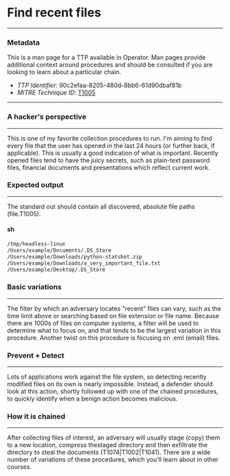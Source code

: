 
# Find recent files

---

### Metadata

This is a man page for a TTP available in Operator. Man pages provide additional context around procedures and should be consulted if you are looking to learn about a particular chain.

- *TTP Identifier*: 90c2efaa-8205-480d-8bb6-61d90dbaf81b
- *MITRE Technique ID*: [T1005](https://attack.mitre.org/techniques/T1005/)

---

### A hacker's perspective

---

This is one of my favorite collection procedures to run. I'm aiming to find every file that the user has opened in the last 24 hours (or further back, if applicable). This is usually a good indication of what is important. Recently opened files tend to have the juicy secrets, such as plain-text password files, financial documents and presentations which reflect current work.

### Expected output

---

The standard out should contain all discovered, absolute file paths (file.T1005).

#### sh

```sh
/tmp/headless-linux
/Users/example/Documents/.DS_Store
/Users/example/Downloads/python-statsbot.zip
/Users/example/Downloads/a_very_important_file.txt
/Users/example/Desktop/.DS_Store
```

### Basic variations

---

The filter by which an adversary locates "recent" files can vary, such as the time limit above or searching based on file extension or file name. Because there are 1000s of files on computer systems, a filter will be used to determine what to focus on, and that tends to be the largest variation in this procedure. Another twist on this procedure is focusing on .eml (email) files.

### Prevent + Detect

---

Lots of applications work against the file system, so detecting recently modified files on its own is nearly impossible. Instead, a defender should look at this action, shortly followed up with one of the chained procedures, to quickly identify when a benign action becomes malicious.

### How it is chained

---

After collecting files of interest, an adversary will usually stage (copy) them to a new location, compress thestaged directory and then exfiltrate the directory to steal the documents (T1074|T1002|T1041). There are a wide number of variations of these procedures, which you'll learn about in other courses.
